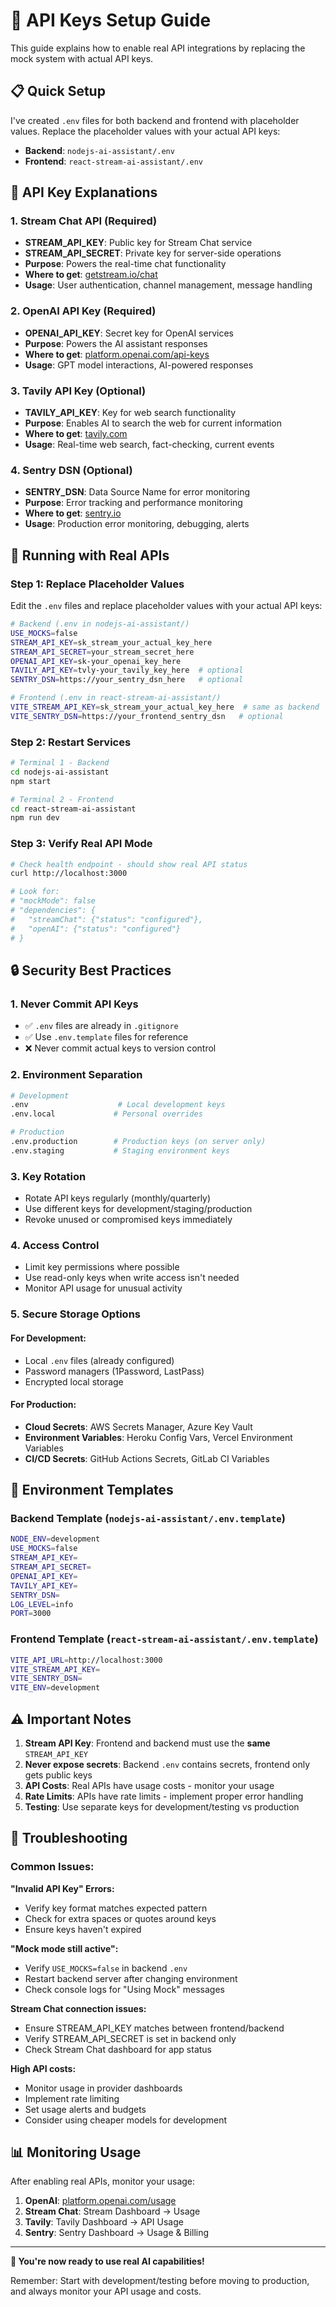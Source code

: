 # 🔑 API Keys Setup Guide

This guide explains how to enable real API integrations by replacing the mock system with actual API keys.

## 📋 Quick Setup

I've created `.env` files for both backend and frontend with placeholder values. Replace the placeholder values with your actual API keys:

- **Backend**: `nodejs-ai-assistant/.env`
- **Frontend**: `react-stream-ai-assistant/.env`

## 🔐 API Key Explanations

### 1. **Stream Chat API (Required)**
- **STREAM_API_KEY**: Public key for Stream Chat service
- **STREAM_API_SECRET**: Private key for server-side operations
- **Purpose**: Powers the real-time chat functionality
- **Where to get**: [getstream.io/chat](https://getstream.io/chat/)
- **Usage**: User authentication, channel management, message handling

### 2. **OpenAI API Key (Required)**  
- **OPENAI_API_KEY**: Secret key for OpenAI services
- **Purpose**: Powers the AI assistant responses
- **Where to get**: [platform.openai.com/api-keys](https://platform.openai.com/api-keys)
- **Usage**: GPT model interactions, AI-powered responses

### 3. **Tavily API Key (Optional)**
- **TAVILY_API_KEY**: Key for web search functionality  
- **Purpose**: Enables AI to search the web for current information
- **Where to get**: [tavily.com](https://tavily.com/)
- **Usage**: Real-time web search, fact-checking, current events

### 4. **Sentry DSN (Optional)**
- **SENTRY_DSN**: Data Source Name for error monitoring
- **Purpose**: Error tracking and performance monitoring
- **Where to get**: [sentry.io](https://sentry.io/)
- **Usage**: Production error monitoring, debugging, alerts

## 🚀 Running with Real APIs

### Step 1: Replace Placeholder Values
Edit the `.env` files and replace placeholder values with your actual API keys:

```bash
# Backend (.env in nodejs-ai-assistant/)
USE_MOCKS=false
STREAM_API_KEY=sk_stream_your_actual_key_here
STREAM_API_SECRET=your_stream_secret_here  
OPENAI_API_KEY=sk-your_openai_key_here
TAVILY_API_KEY=tvly-your_tavily_key_here  # optional
SENTRY_DSN=https://your_sentry_dsn_here   # optional
```

```bash
# Frontend (.env in react-stream-ai-assistant/)
VITE_STREAM_API_KEY=sk_stream_your_actual_key_here  # same as backend
VITE_SENTRY_DSN=https://your_frontend_sentry_dsn   # optional
```

### Step 2: Restart Services
```bash
# Terminal 1 - Backend
cd nodejs-ai-assistant
npm start

# Terminal 2 - Frontend  
cd react-stream-ai-assistant
npm run dev
```

### Step 3: Verify Real API Mode
```bash
# Check health endpoint - should show real API status
curl http://localhost:3000

# Look for:
# "mockMode": false
# "dependencies": {
#   "streamChat": {"status": "configured"},
#   "openAI": {"status": "configured"}
# }
```

## 🔒 Security Best Practices

### 1. **Never Commit API Keys**
- ✅ `.env` files are already in `.gitignore`
- ✅ Use `.env.template` files for reference
- ❌ Never commit actual keys to version control

### 2. **Environment Separation**
```bash
# Development
.env                    # Local development keys
.env.local             # Personal overrides

# Production
.env.production        # Production keys (on server only)
.env.staging           # Staging environment keys
```

### 3. **Key Rotation**
- Rotate API keys regularly (monthly/quarterly)
- Use different keys for development/staging/production
- Revoke unused or compromised keys immediately

### 4. **Access Control**
- Limit key permissions where possible
- Use read-only keys when write access isn't needed
- Monitor API usage for unusual activity

### 5. **Secure Storage Options**

#### For Development:
- Local `.env` files (already configured)
- Password managers (1Password, LastPass)
- Encrypted local storage

#### For Production:
- **Cloud Secrets**: AWS Secrets Manager, Azure Key Vault
- **Environment Variables**: Heroku Config Vars, Vercel Environment Variables
- **CI/CD Secrets**: GitHub Actions Secrets, GitLab CI Variables

## 📝 Environment Templates

### Backend Template (`nodejs-ai-assistant/.env.template`)
```bash
NODE_ENV=development
USE_MOCKS=false
STREAM_API_KEY=
STREAM_API_SECRET=
OPENAI_API_KEY=
TAVILY_API_KEY=
SENTRY_DSN=
LOG_LEVEL=info
PORT=3000
```

### Frontend Template (`react-stream-ai-assistant/.env.template`)
```bash
VITE_API_URL=http://localhost:3000
VITE_STREAM_API_KEY=
VITE_SENTRY_DSN=
VITE_ENV=development
```

## ⚠️ Important Notes

1. **Stream API Key**: Frontend and backend must use the **same** `STREAM_API_KEY`
2. **Never expose secrets**: Backend `.env` contains secrets, frontend only gets public keys
3. **API Costs**: Real APIs have usage costs - monitor your usage
4. **Rate Limits**: APIs have rate limits - implement proper error handling
5. **Testing**: Use separate keys for development/testing vs production

## 🔧 Troubleshooting

### Common Issues:

**"Invalid API Key" Errors:**
- Verify key format matches expected pattern
- Check for extra spaces or quotes around keys
- Ensure keys haven't expired

**"Mock mode still active":**
- Verify `USE_MOCKS=false` in backend `.env`
- Restart backend server after changing environment
- Check console logs for "Using Mock" messages

**Stream Chat connection issues:**
- Ensure STREAM_API_KEY matches between frontend/backend
- Verify STREAM_API_SECRET is set in backend only
- Check Stream Chat dashboard for app status

**High API costs:**
- Monitor usage in provider dashboards
- Implement rate limiting
- Set usage alerts and budgets
- Consider using cheaper models for development

## 📊 Monitoring Usage

After enabling real APIs, monitor your usage:

1. **OpenAI**: [platform.openai.com/usage](https://platform.openai.com/usage)
2. **Stream Chat**: Stream Dashboard → Usage
3. **Tavily**: Tavily Dashboard → API Usage
4. **Sentry**: Sentry Dashboard → Usage & Billing

---

**🎉 You're now ready to use real AI capabilities!**

Remember: Start with development/testing before moving to production, and always monitor your API usage and costs.